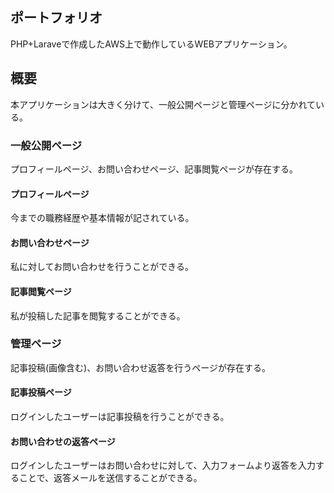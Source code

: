 ## ポートフォリオ
PHP+Laraveで作成したAWS上で動作しているWEBアプリケーション。

## 概要
本アプリケーションは大きく分けて、一般公開ページと管理ページに分かれている。
### 一般公開ページ
プロフィールページ、お問い合わせページ、記事閲覧ページが存在する。
#### プロフィールページ
今までの職務経歴や基本情報が記されている。
#### お問い合わせページ
私に対してお問い合わせを行うことができる。
#### 記事閲覧ページ
私が投稿した記事を閲覧することができる。
### 管理ページ
記事投稿(画像含む)、お問い合わせ返答を行うページが存在する。
#### 記事投稿ページ
ログインしたユーザーは記事投稿を行うことができる。
#### お問い合わせの返答ページ
ログインしたユーザーはお問い合わせに対して、入力フォームより返答を入力することで、返答メールを送信することができる。

